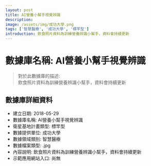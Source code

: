 ```yaml
---
layout: post
title: AI營養小幫手視覺辨識
description: 
image: /assets/img/成功大學.png
tags: ['智慧醫療', '成功大學', '標竿型']
introduction: 飲食照片資料為訓練營養辨識小幫手，資料會持續更新
---
```


# 數據庫名稱: AI營養小幫手視覺辨識

> 對於此數據庫的描述: <br>
> 飲食照片資料為訓練營養辨識小幫手，資料會持續更新

## 數據庫詳細資料

+ 建立日期: 2018-05-29
+ 數據庫名稱: AI營養小幫手視覺辨識
+ 衛星基地計畫類型: 標竿型
+ 數據提供單位: 成功大學
+ 數據領域類別: 智慧醫療
+ 數據檔案類型: .jpg
+ 內容說明: 飲食照片資料為訓練營養辨識小幫手，資料會持續更新
+ 示範應用網站入口: 尚無